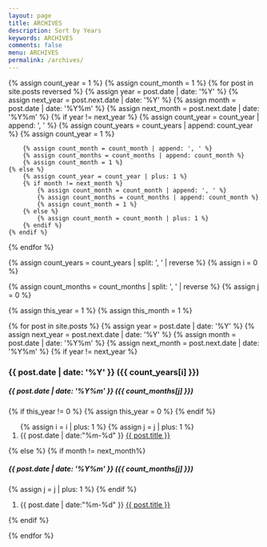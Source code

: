 ```yaml
---
layout: page
title: ARCHIVES
description: Sort by Years
keywords: ARCHIVES
comments: false
menu: ARCHIVES
permalink: /archives/
---
```


<section class="container posts-content">
{% assign count_year = 1 %}
{% assign count_month = 1 %}
{% for post in site.posts reversed %}
    {% assign year = post.date | date: '%Y' %}
    {% assign next_year = post.next.date | date: '%Y' %}
	{% assign month = post.date | date: '%Y%m' %}
    {% assign next_month = post.next.date | date: '%Y%m' %}
    {% if year != next_year %}
        {% assign count_year = count_year | append: ', ' %}
        {% assign count_years = count_years | append: count_year %}
        {% assign count_year = 1 %}
		
		{% assign count_month = count_month | append: ', ' %}
        {% assign count_months = count_months | append: count_month %}
		{% assign count_month = 1 %}
    {% else %}
        {% assign count_year = count_year | plus: 1 %}
		{% if month != next_month %}
			{% assign count_month = count_month | append: ', ' %}
			{% assign count_months = count_months | append: count_month %}
			{% assign count_month = 1 %}
		{% else %}
			{% assign count_month = count_month | plus: 1 %}
		{% endif %}
    {% endif %}
{% endfor %}

{% assign count_years = count_years | split: ', ' | reverse %}
{% assign i = 0 %}

{% assign count_months = count_months | split: ', ' | reverse %}
{% assign j = 0 %}


{% assign this_year = 1 %}
{% assign this_month = 1 %}


{% for post in site.posts %}
    {% assign year = post.date | date: '%Y' %}
    {% assign next_year = post.next.date | date: '%Y' %}
	{% assign month = post.date | date: '%Y%m' %}
    {% assign next_month = post.next.date | date: '%Y%m' %}
    {% if year != next_year %}
			<h3>{{ post.date | date: '%Y' }} ({{ count_years[i] }})</h3>
			<h5>{{ post.date | date: '%Y%m' }} ({{ count_months[j] }})</h5>
			{% if this_year != 0 %}
				{% assign this_year = 0 %}
			{% endif %}
			<ol class="posts-list">
			{% assign i = i | plus: 1 %}
			{% assign j = j | plus: 1 %}
			<li class="posts-list-item">
			<span class="posts-list-meta">{{ post.date | date:"%m-%d" }}</span>
			<a class="posts-list-name" href="{{ site.url }}{{ post.url }}">{{ post.title }}</a>
			</li>
			</ol>
		{% else %}
			{% if month != next_month%}
			<h5>{{ post.date | date: '%Y%m' }} ({{ count_months[j] }})</h5>
			{% assign j = j | plus: 1 %}
			{% endif %}
			<ol class="posts-list">
			<li class="posts-list-item">
			<span class="posts-list-meta">{{ post.date | date:"%m-%d" }}</span>
			<a class="posts-list-name" href="{{ site.url }}{{ post.url }}">{{ post.title }}</a>
			</li>
			</ol>
    {% endif %}

{% endfor %}

</section>

